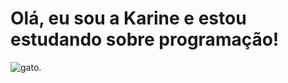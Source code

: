 # Olá, eu sou a Karine e estou estudando sobre programação!

![gato](https://github.com/user-attachments/assets/44056f39-9cc2-4706-9e90-6d8471457dfd).
